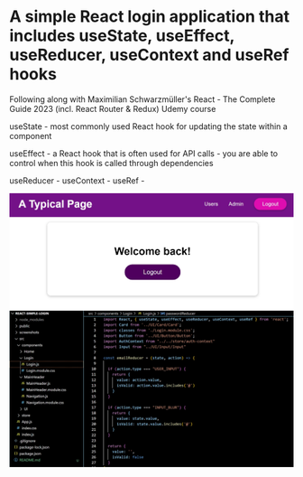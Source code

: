 # A simple React login application that includes useState, useEffect, useReducer, useContext and useRef hooks

Following along with Maximilian Schwarzmüller's React - The Complete Guide 2023 (incl. React Router & Redux) Udemy course

useState - most commonly used React hook for updating the state within a component

useEffect - a React hook that is often used for API calls - you are able to control when this hook is called through dependencies

useReducer - 
useContext - 
useRef - 

![alt text](https://github.com/biggie9925/react-simple-login/blob/main/screenshots/1.jpg?raw=true)
![alt text](https://github.com/biggie9925/react-simple-login/blob/main/screenshots/2.jpg?raw=true)
